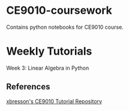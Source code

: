 # CE9010-coursework
Contains python notebooks for CE9010 course.

# Weekly Tutorials
Week 3: Linear Algebra in Python

## References
[xbresson's CE9010 Tutorial Repository](https://github.com/xbresson/CE9010_2019)

